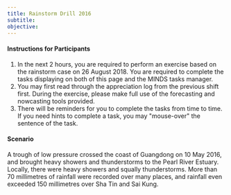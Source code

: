 ```yaml
---
title: Rainstorm Drill 2016
subtitle:  
objective:  
---
```


#### Instructions for Participants

1. In the next 2 hours, you are required to perform an exercise based on the rainstorm case on 26 August 2018. You are required to complete the tasks displaying on both of this page and the MINDS tasks manager.
2. You may first read through the appreciation log from the previous shift first. During the exercise, please make full use of the forecasting and nowcasting tools provided.
3. There will be reminders for you to complete the tasks from time to time. If you need hints to complete a task, you may "mouse-over" the sentence of the task.

#### Scenario

A trough of low pressure crossed the coast of Guangdong on 10 May 2016, and brought heavy showers and thunderstorms to the Pearl River Estuary. Locally, there were heavy showers and squally thunderstorms. More than 70 millimetres of rainfall were recorded over many places, and rainfall even exceeded 150 millimetres over Sha Tin and Sai Kung.
